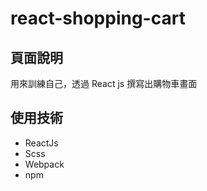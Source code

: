 # react-shopping-cart
## 頁面說明

用來訓練自己，透過 React js 撰寫出購物車畫面
## 使用技術

- ReactJs
- Scss
- Webpack
- npm
